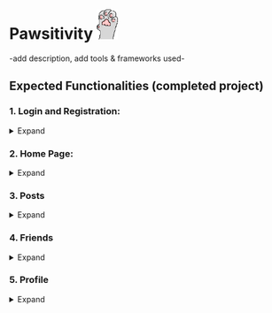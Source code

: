 # Pawsitivity <picture><source media="(prefers-color-scheme: dark)" srcset="https://github.com/aalmrosa/Pawsitivity/blob/main/server/src/main/resources/pawsitivity-icon.png"><source media="(prefers-color-scheme: light)" srcset="https://github.com/aalmrosa/Pawsitivity/blob/main/server/src/main/resources/pawsitivity-icon.png"><img alt="Pawsitivity icon" src="https://github.com/aalmrosa/Pawsitivity/blob/main/server/src/main/resources/pawsitivity-icon.png" width="38" height="54"></picture>

-add description, add tools & frameworks used-
<br>

## Expected Functionalities (completed project)

### 1. Login and Registration: 
<details> 
    <summary>Expand</summary>
    <ul>
      <li></li>
    </ul>
</details>

### 2. Home Page: 
<details> 
  <summary>Expand</summary>
  <ul>
    <li>Feed</li>
    <li>Notification</li>
    <li>Search</li>
  </ul>  
</details>

### 3. Posts
<details> 
  <summary>Expand</summary>
  <ul>
    <li>Like</li>
    <li>Comment</li>
    <li>Share</li>
  </ul>
</details>

### 4. Friends
<details> 
  <summary>Expand</summary>
  <ul>
    <li></li>
  </ul>
</details>

### 5. Profile
<details> 
  <summary>Expand</summary>
  <ul>
    <li>Picture</li>
    <li>Banner</li>
    <li>Description + details</li>
    <li>Edit user details</li>
  </ul>
</details>

